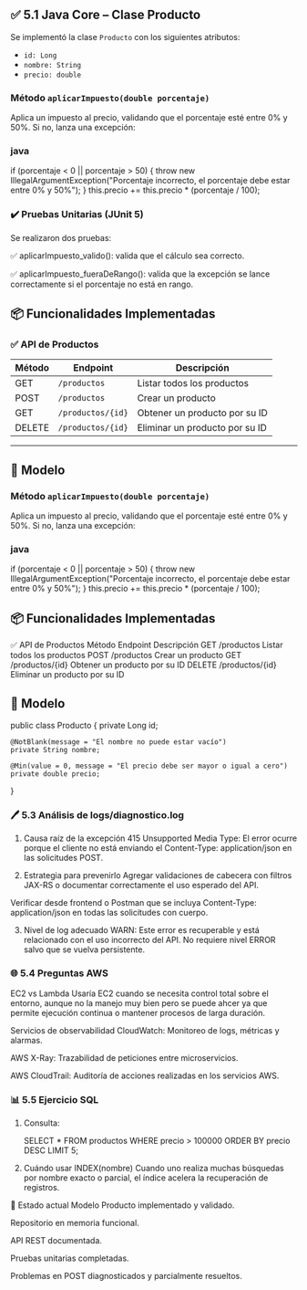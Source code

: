 ## ✅ 5.1 Java Core – Clase Producto

Se implementó la clase `Producto` con los siguientes atributos:

- `id: Long`
- `nombre: String`
- `precio: double`

### Método `aplicarImpuesto(double porcentaje)`
Aplica un impuesto al precio, validando que el porcentaje esté entre 0% y 50%. Si no, lanza una excepción:

### java
if (porcentaje < 0 || porcentaje > 50) {
    throw new IllegalArgumentException("Porcentaje incorrecto, el porcentaje debe estar entre 0% y 50%");
}
this.precio += this.precio * (porcentaje / 100);

### ✔️ Pruebas Unitarias (JUnit 5)
Se realizaron dos pruebas:

✅ aplicarImpuesto_valido(): valida que el cálculo sea correcto.

✅ aplicarImpuesto_fueraDeRango(): valida que la excepción se lance correctamente si el porcentaje no está en rango.

## 📦 Funcionalidades Implementadas

### ✅ API de Productos

| Método | Endpoint              | Descripción                           |
|--------|------------------------|----------------------------------------|
| GET    | `/productos`           | Listar todos los productos             |
| POST   | `/productos`           | Crear un producto                      |
| GET    | `/productos/{id}`      | Obtener un producto por su ID          |
| DELETE | `/productos/{id}`      | Eliminar un producto por su ID         |

---

## 📘 Modelo

### Método `aplicarImpuesto(double porcentaje)`

Aplica un impuesto al precio, validando que el porcentaje esté entre 0% y 50%. Si no, lanza una excepción:

### java
if (porcentaje < 0 || porcentaje > 50) {
    throw new IllegalArgumentException("Porcentaje incorrecto, el porcentaje debe estar entre 0% y 50%");
}
this.precio += this.precio * (porcentaje / 100); 


## 📦 Funcionalidades Implementadas
✅ API de Productos
Método	Endpoint	Descripción
GET	/productos	Listar todos los productos
POST	/productos	Crear un producto
GET	/productos/{id}	Obtener un producto por su ID
DELETE	/productos/{id}	Eliminar un producto por su ID

## 📘 Modelo

public class Producto {
private Long id;

    @NotBlank(message = "El nombre no puede estar vacío")
    private String nombre;

    @Min(value = 0, message = "El precio debe ser mayor o igual a cero")
    private double precio;
}
### 🖊️ 5.3 Análisis de logs/diagnostico.log
1. Causa raíz de la excepción
   415 Unsupported Media Type: El error ocurre porque el cliente no está enviando el Content-Type: application/json en las solicitudes POST.

2. Estrategia para prevenirlo
   Agregar validaciones de cabecera con filtros JAX-RS o documentar correctamente el uso esperado del API.

Verificar desde frontend o Postman que se incluya Content-Type: application/json en todas las solicitudes con cuerpo.

3. Nivel de log adecuado
   WARN: Este error es recuperable y está relacionado con el uso incorrecto del API. No requiere nivel ERROR salvo que se vuelva persistente.

### 🌐 5.4 Preguntas AWS
EC2 vs Lambda
Usaría EC2 cuando se necesita control total sobre el entorno, aunque no la manejo muy bien pero se puede ahcer ya que permite  ejecución continua o mantener procesos de larga duración.

Servicios de observabilidad
CloudWatch: Monitoreo de logs, métricas y alarmas.

AWS X-Ray: Trazabilidad de peticiones entre microservicios.

AWS CloudTrail: Auditoría de acciones realizadas en los servicios AWS.

### 📊 5.5 Ejercicio SQL
1. Consulta:

   SELECT * FROM productos
   WHERE precio > 100000
   ORDER BY precio DESC
   LIMIT 5;
2. Cuándo usar INDEX(nombre)
   Cuando uno realiza muchas búsquedas por nombre exacto o parcial, el índice acelera la recuperación de registros.

📅 Estado actual
Modelo Producto implementado y validado.

Repositorio en memoria funcional.

API REST documentada.

Pruebas unitarias completadas.

Problemas en POST diagnosticados y parcialmente resueltos.


